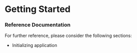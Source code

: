 # Getting Started

### Reference Documentation
For further reference, please consider the following sections:

* Initializing application

